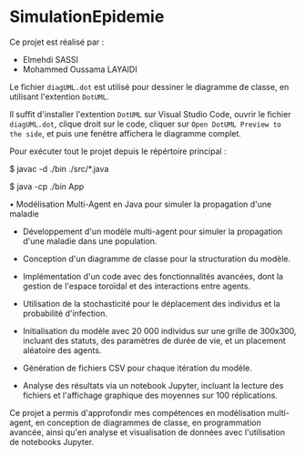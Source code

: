 # SimulationEpidemie

Ce projet est réalisé par :
  - Elmehdi SASSI
  - Mohammed Oussama LAYAIDI


Le fichier `diagUML.dot` est utilisé pour dessiner le diagramme de classe, en utilisant l'extention `DotUML`.

Il suffit d'installer l'extention `DotUML` sur Visual Studio Code, ouvrir le fichier `diagUML.dot`, clique droit sur le code, cliquer sur `Open DotUML Preview to the side`, et puis une fenètre affichera le diagramme complet.


Pour exécuter tout le projet depuis le répértoire principal :
  
  $ javac -d ./bin ./src/*.java
  
  $ java -cp ./bin App

•	Modélisation Multi-Agent en Java pour simuler la propagation d'une maladie

  - Développement d'un modèle multi-agent pour simuler la propagation d'une maladie dans une population.
  
  - Conception d'un diagramme de classe pour la structuration du modèle.
  
  - Implémentation d'un code avec des fonctionnalités avancées, dont la gestion de l'espace toroïdal et des interactions entre agents.
  
  - Utilisation de la stochasticité pour le déplacement des individus et la probabilité d'infection.
  
  - Initialisation du modèle avec 20 000 individus sur une grille de 300x300, incluant des statuts, des paramètres de durée de vie, et un placement   aléatoire des agents.
  
  - Génération de fichiers CSV pour chaque itération du modèle.
  
  - Analyse des résultats via un notebook Jupyter, incluant la lecture des fichiers et l'affichage graphique des moyennes sur 100 réplications.
  
Ce projet a permis d'approfondir mes compétences en modélisation multi-agent, en conception de diagrammes de classe, en programmation avancée, ainsi qu'en analyse et visualisation de données avec l'utilisation de notebooks Jupyter.
